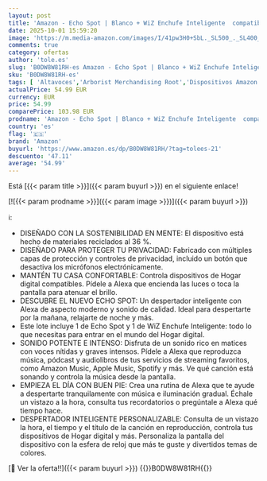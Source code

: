 ```yaml
---
layout: post
title: 'Amazon - Echo Spot | Blanco + WiZ Enchufe Inteligente  compatible con Alexa - Kit de inicio de Hogar digital'
date: 2025-10-01 15:59:20
image: 'https://m.media-amazon.com/images/I/41pw3H0+SbL._SL500_._SL400_.jpg'
comments: true
category: ofertas
author: 'tole.es'
slug: 'B0DW8W81RH-es Amazon - Echo Spot | Blanco + WiZ Enchufe Inteligente...'
sku: 'B0DW8W81RH-es'
tags: [ 'Altavoces','Arborist Merchandising Root','Dispositivos Amazon','Dispositivos Amazon y Accesorios','Dispositivos Amazon y accesorios','Echo Spot','Electrónica','Equipos de audio y Hi-Fi','Paquetes de dispositivos','Self Service','Special Features Stores','alexa','amazon','e97153f7-7531-4959-bcaa-edabbf48d7f8_0','e97153f7-7531-4959-bcaa-edabbf48d7f8_5301','enchufe','inteligente','🇪🇸', ]
actualPrice: 54.99 EUR
currency: EUR
price: 54.99
comparePrice: 103.98 EUR
prodname: 'Amazon - Echo Spot | Blanco + WiZ Enchufe Inteligente  compatible con Alexa - Kit de inicio de Hogar digital'
country: 'es'
flag: '🇪🇸'
brand: 'Amazon'
buyurl: 'https://www.amazon.es/dp/B0DW8W81RH/?tag=tolees-21'
descuento: '47.11'
average: '54.99'
---
```


Está [{{< param title >}}]({{< param buyurl >}}) en el siguiente enlace!

[![{{< param prodname >}}]({{< param image >}})]({{< param buyurl >}})

ℹ️:

- DISEÑADO CON LA SOSTENIBILIDAD EN MENTE: El dispositivo está hecho de materiales reciclados al 36 %.
- DISEÑADO PARA PROTEGER TU PRIVACIDAD: Fabricado con múltiples capas de protección y controles de privacidad, incluido un botón que desactiva los micrófonos electrónicamente.
- MANTÉN TU CASA CONFORTABLE: Controla dispositivos de Hogar digital compatibles. Pídele a Alexa que encienda las luces o toca la pantalla para atenuar el brillo.
- DESCUBRE EL NUEVO ECHO SPOT: Un despertador inteligente con Alexa de aspecto moderno y sonido de calidad. Ideal para despertarte por la mañana, relajarte de noche y más.
- Este lote incluye 1 de Echo Spot y 1 de WiZ Enchufe Inteligente: todo lo que necesitas para entrar en el mundo del Hogar digital.
- SONIDO POTENTE E INTENSO: Disfruta de un sonido rico en matices con voces nítidas y graves intensos. Pídele a Alexa que reproduzca música, pódcast y audiolibros de tus servicios de streaming favoritos, como Amazon Music, Apple Music, Spotify y más. Ve qué canción está sonando y controla la música desde la pantalla.
- EMPIEZA EL DÍA CON BUEN PIE: Crea una rutina de Alexa que te ayude a despertarte tranquilamente con música e iluminación gradual. Échale un vistazo a la hora, consulta tus recordatorios o pregúntale a Alexa qué tiempo hace.
- DESPERTADOR INTELIGENTE PERSONALIZABLE: Consulta de un vistazo la hora, el tiempo y el título de la canción en reproducción, controla tus dispositivos de Hogar digital y más. Personaliza la pantalla del dispositivo con la esfera de reloj que más te guste y divertidos temas de colores.

[🛒 Ver la oferta!!]({{< param buyurl >}})
{{<world>}}B0DW8W81RH{{</world>}}
